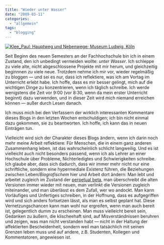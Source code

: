 ```yaml
---
title: "Wieder unter Wasser"
date: "2009-03-11"
categories: 
  - "allgemein"
tags: 
  - "blogging"
---
```


[![Klee_Paul: Hauptweg und Nebenwege; Museum Ludwig, Köln](http://heinz.typepad.com/.a/6a00d83451d60069e2011279474a1528a4-800wi "Klee_Paul: Hauptweg und Nebenwege; Museum Ludwig, Köln")](http://www.museenkoeln.de/museum-ludwig/default.asp?s=722#Bild52514382)

Seit Beginn des neuen Semesters an der Fachhochschule bin ich in einem Zustand, den ich unbedingt vermeiden wollte: _unter Wasser_. Ich schleppe zu viele alte, nicht abgeschlossene Projekte mit mir herum, und gleichzeitig beginnnen zu viele neue. Trotzdem nehme ich mir vor, wieder regelmäßig zu bloggen — und sei es nur, dass ich reflektiere, was ich am Vortag im Unterricht erlebt habe. Ich hoffe, dass es mir besser gelingt, mich auf die wichtigen Dinge zu konzentrieren, wenn ich täglich schreibe. Ich werde wenigstens die Zeit vor 9:00 (vor 8:30, wenn da mein erster Unterricht beginnt) dazu verwenden, und in dieser Zeit wird mich niemand erreichen können — außer durch Lesen danach.

Ich muss mich bei den Verfassern der wirklich interessanten Kommentare dieses Blogs in den letzten Wochen entschuldigen; ich bin nicht einmal dazu gekommen, sie zu beantworten. Ich hoffe, ich kann das in neuen Einträgen tun.

Vielleicht wird sich der Charakter dieses Blogs ändern, wenn ich darin noch mehr meine Arbeit reflektiere: Für Menschen, die in einem ganz anderen Zusammenhang leben, ist das wahrscheinlich schlicht langweilig. Und es ist vielleicht auch nicht besonders passend, wenn ich als Lehrer an einer Hochschule über Probleme, Nichterledigtes und Schwierigkeiten schreibe. Ich glaube aber, dass sich dadurch, dass wir immer mehr nicht nur eine schriftliche, sondern eine hypermediale Existenz führen, die Beziehungen zwischen Leben/_Biografischem_ hier und Arbeit dort ändern: Man lebt und arbeitet zugleich im Zustand der [perpetual beta](http://www.oreillynet.com/pub/a/oreilly/tim/news/2005/09/30/what-is-web-20.html?page=4 "Tim O'Reilly attempts to clarify just what is meant by Web 2.0, the term first coined at a conference brainstorming session between O'Reilly Media and MediaLive International, which also spawned the Web 2.0 Conference"), man überschreibt die alten Versionen immer wieder mit neuen, man verlinkt die Versionen zugleich miteinander, und man überlässt es dem Zufall, wer wo andockt. Man kann Vorläufiges und Unfertiges schreiben, in der Hoffnung, dass es aufgegriffen wird und sich anders fortsetzen lässt, als man es selbst geplant hat. Diese Vernetzungschancen kann man wohl nur ergreifen, wenn man auch bereit ist, gelegentlich dumm zu erscheinen. Man muss vielleicht bereit sein, Gedanken zu äußern, die klischeehaft sind, auf Misverständnissen beruhren und zeigen, was man nicht verstanden habt — nicht in der Haltung der affektierten Bescheidenheit, sondern weil man tatsächlich mit seinen Grenzen leben muss und auf andere, z.B. Studenten, Kollegen und Kommentatoren, angewiesen ist.
